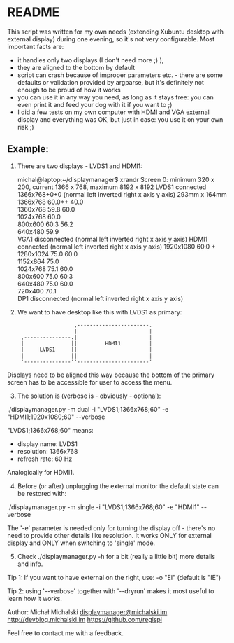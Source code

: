 README
======

This script was written for my own needs (extending Xubuntu desktop with external display) during one evening, so it's not very configurable. Most important facts are:
- it handles only two displays (I don't need more ;) ), 
- they are aligned to the bottom by default
- script can crash because of improper parameters etc. - there are some defaults or validation provided by argparse, but it's definitely not enough to be proud of how it works
- you can use it in any way you need, as long as it stays free: you can even print it and feed your dog with it if you want to ;)
- I did a few tests on my own computer with HDMI and VGA external display and everything was OK, but just in case: you use it on your own risk ;) 

Example:
--------

1. There are two displays - LVDS1 and HDMI1:

    michal@laptop:~/displaymanager$ xrandr
    Screen 0: minimum 320 x 200, current 1366 x 768, maximum 8192 x 8192
    LVDS1 connected 1366x768+0+0 (normal left inverted right x axis y axis) 293mm x 164mm
       1366x768       60.0*+   40.0  
       1360x768       59.8     60.0  
       1024x768       60.0  
       800x600        60.3     56.2  
       640x480        59.9  
    VGA1 disconnected (normal left inverted right x axis y axis)
    HDMI1 connected (normal left inverted right x axis y axis)
       1920x1080      60.0 +
       1280x1024      75.0     60.0  
       1152x864       75.0  
       1024x768       75.1     60.0  
       800x600        75.0     60.3  
       640x480        75.0     60.0  
       720x400        70.1  
    DP1 disconnected (normal left inverted right x axis y axis)

2. We want to have desktop like this with LVDS1 as primary:

                         ,-----------------------.
                         |                       |
        ,---------------.|                       |
        |               ||         HDMI1         |
        |     LVDS1     ||                       |
        |               ||                       |
        '---------------''-----------------------'

Displays need to be aligned this way because the bottom of the primary screen
has to be accessible for user to access the menu.

3. The solution is (verbose is - obviously - optional):

./displaymanager.py -m dual -i "LVDS1;1366x768;60" -e "HDMI1;1920x1080;60" --verbose

"LVDS1;1366x768;60" means: 
- display name: LVDS1
- resolution: 1366x768
- refresh rate: 60 Hz

Analogically for HDMI1.

4. Before (or after) unplugging the external monitor the default state can be 
restored with:

./displaymanager.py -m single -i "LVDS1;1366x768;60" -e "HDMI1" --verbose

The '-e' parameter is needed only for turning the display off - there's no need 
to provide other details like resolution. It works ONLY for external display and 
ONLY when switching to 'single' mode.

5. Check ./displaymanager.py -h for a bit (really a little bit) more details and info.

Tip 1: If you want to have external on the right, use: -o "EI" (default is "IE") 

Tip 2: using '--verbose' together with '--dryrun' makes it most useful to learn how
it works.


Author:
Michał Michalski <displaymanager@michalski.im>
http://devblog.michalski.im
https://github.com/regispl

Feel free to contact me with a feedback.
